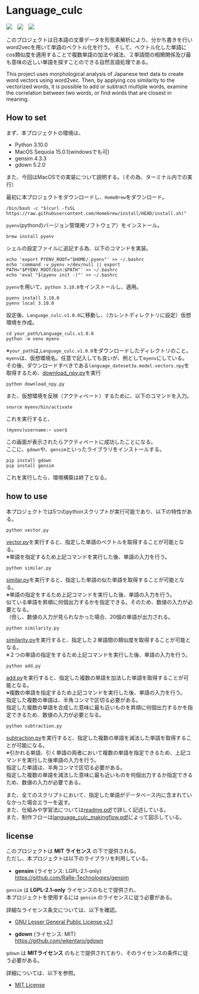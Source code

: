 # Language_culc
<img src="https://img.shields.io/badge/python-3.10.0-3776AB.svg?logo=python&style=plastic">&emsp;<img src="https://img.shields.io/badge/gensim-v4.3.3-99999.svg?logo=&style=plastic">&emsp;<img src="https://img.shields.io/badge/gdown-v5.2.0-ca97fc.svg?logo=&style=plastic">

このプロジェクトは日本語の文章データを形態素解析により、分かち書きを行いword2vecを用いて単語のベクトル化を行う。
そして、ベクトル化した単語にcos類似度を適用することで複数単語の加法や減法、２単語間の相関関係及び最も意味の近しい単語を探すことのできる自然言語処理である。

This project uses morphological analysis of Japanese text data to create word vectors using word2vec.
Then, by applying cos similarity to the vectorized words, it is possible to add or subtract multiple words, examine the correlation between two words, or find words that are closest in meaning.

## How to set
まず、本プロジェクトの環境は、
- Python 3.10.0
- MacOS Sequoia 15.0.1(windowsでも可)
- gensim 4.3.3
- gdown 5.2.0

また、今回はMacOSでの実装について説明する。（その為、ターミナル内での実行）

最初に本プロジェクトをダウンロードし、`HomeBrew`をダウンロード。
```
/bin/bash -c "$(curl -fsSL https://raw.githubusercontent.com/Homebrew/install/HEAD/install.sh)"
```
`pyenv`(pythonのバージョン管理用ソフトウェア）をインストール。
```
brew install pyenv
```
シェルの設定ファイルに追記する為、以下のコマンドを実装。
```
echo 'export PYENV_ROOT="$HOME/.pyenv"' >> ~/.bashrc
echo 'command -v pyenv >/dev/null || export PATH="$PYENV_ROOT/bin:$PATH"' >> ~/.bashrc
echo 'eval "$(pyenv init -)"' >> ~/.bashrc
```
`pyenv`を用いて、`python 3.10.0`をインストールし、適用。
```
pyenv install 3.10.0
pyenv local 3.10.0
```
設定後、`Language_culc.v1.0.0`に移動し、（カレントディレクトリに設定）仮想環境を作成。
```
cd your_path/Language_culc.v1.0.0
python -m venv myenv
```
※`your_path`は,`Language_culc.v1.0.0`をダウンロードしたディレクトリのこと。<br/>
`myenv`は、仮想環境名。任意で記入しても良いが、例として`myenv`にしている。<br/>
その後、ダウンロードすべきである`language_dateset3a.model.vectors.npy`を取得するため、[download_npy.py](Language_culc.v1.0.0/download_npy.py)を実行
```
python download_npy.py
```
また、仮想環境を反映（アクティベート）するために、以下のコマンドを入力。
```
source myenv/bin/activate
```
これを実行すると、
```
(myenv)username:~ user$
```
この画面が表示されたらアクティベートに成功したことになる。<br/>
ここに、`gdown`や、`gensim`といったライブラリをインストールする。
```
pip install gdown
pip install gensim
```
これを実行したら、環境構築は終了となる。
## how to use
本プロジェクトでは5つのpythonスクリプトが実行可能であり、以下の特性がある。
```
python vector.py
```
[vector.py](Language_culc.v1.0.0/vector.py)を実行すると、指定した単語のベクトルを取得することが可能となる。<br/>
※単語を指定するため上記コマンドを実行した後、単語の入力を行う。
```
python similar.py
```
[similar.py](Language_culc.v1.0.0/similar.py)を実行すると、指定した単語の似た単語を取得することが可能となる。
<br/>
※単語の指定をするため上記コマンドを実行した後、単語の入力を行う。<br/>
似ている単語を昇順に何個出力するかを指定できる。そのため、数値の入力が必要となる。<br/>
（但し、数値の入力が見られなかった場合、20個の単語が出力される。
```
python similarity.py
```
[similarity.py](Language_culc.v1.0.0/similarity.py)を実行すると、指定した２単語間の類似度を取得することが可能となる。<br/>
※２つの単語の指定をするため上記コマンドを実行した後、単語の入力を行う。<br/>
```
python add.py
```
[add.py](Language_culc.v1.0.0/add.py)を実行すると、指定した複数の単語を加法した単語を取得することが可能となる。<br/>
※複数の単語を指定するため上記コマンドを実行した後、単語の入力を行う。<br/>
指定した複数の単語は、半角コンマで区切る必要がある。<br/>
指定した複数の単語を合成した意味に最も近いものを昇順に何個出力するかを指定できるため、数値の入力が必要となる。<br/>
```
python subtraction.py
```
[subtraction.py](Language_culc.v1.0.0/subtraction.py)を実行すると、指定した複数の単語を減法した単語を取得することが可能になる。<br/>
※引かれる単語、引く単語の両者において複数の単語を指定できるため、上記コマンドを実行した後単語の入力を行う。<br/>
指定した単語は、半角コンマで区切る必要がある。<br/>
指定した複数の単語を減法した意味に最も近いものを何個出力するか指定できるため、数値の入力が必要である。

また、全てのスクリプトにおいて、指定した単語がデータベース内に含まれていなかった場合エラーを返す。<br/>
また、仕組みや学習法については[readme.pdf](description/readme.pdf)で詳しく記述している。<br/>
また、制作フローは[language_culc_makingflow.pdf](description/language_culc_makingflow.pdf)によって図示している。
## license
このプロジェクトは **MIT ライセンス** の下で提供される。  
ただし、本プロジェクトは以下のライブラリを利用している。

- **gensim** (ライセンス: LGPL-2.1-only)  
  https://github.com/RaRe-Technologies/gensim  

`gensim` は **LGPL-2.1-only** ライセンスのもとで提供され、  
本プロジェクトを使用するには `gensim` のライセンスに従う必要がある。

詳細なライセンス条文については、以下を確認。  
- [GNU Lesser General Public License v2.1](https://www.gnu.org/licenses/old-licenses/lgpl-2.1.html)

- **gdown** (ライセンス: MIT)  
  https://github.com/wkentaro/gdown  

`gdown` は **MITライセンス** のもとで提供されており、そのライセンスの条件に従う必要がある。  

詳細については、以下を参照。  
- [MIT License](https://opensource.org/licenses/MIT)


　












